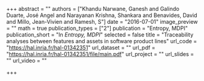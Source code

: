 +++
abstract = ""
authors = ["Khandu Narwane, Ganesh and Galindo Duarte, José Angel and Narayanan Krishna, Shankara and Benavides, David and Millo, Jean-Vivien and Ramesh, S"]
date = "2016-07-01"
image_preview = ""
math = true
publication_types = ["2"]
publication = "Entropy, MDPI"
publication_short = "In *Entropy, MDPI*"
selected = false
title = "Traceability analyses between features and assets in software product lines"
url_code = "https://hal.inria.fr/hal-01342351"
url_dataset = ""
url_pdf = "https://hal.inria.fr/hal-01342351/file/main.pdf"
url_project = ""
url_slides = ""
url_video = ""

+++
